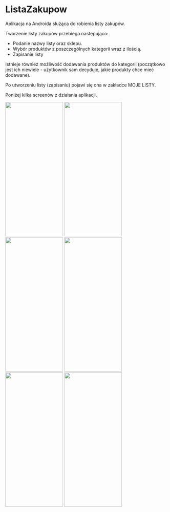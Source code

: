 # ListaZakupow
Aplikacja na Androida służąca do robienia listy zakupów.

Tworzenie listy zakupów przebiega następująco:

  - Podanie nazwy listy oraz sklepu.
  - Wybór produktów z poszczególnych kategorii wraz z ilością.
  - Zapisanie listy

Istnieje również możliwość dodawania produktów do kategorii (początkowo jest ich niewiele - użytkownik sam decyduje, jakie produkty chce mieć dodawane).

Po utworzeniu listy (zapisaniu) pojawi się ona w zakładce MOJE LISTY.

Poniżej kilka screenów z działania aplikacji.

<img src="https://user-images.githubusercontent.com/87024848/146922097-c981f7e4-608d-40ba-a950-043aad7ba20a.png" width="180" height="420">
<img src="https://user-images.githubusercontent.com/87024848/146935761-be8de4e8-41de-4a66-913d-93fda2405f68.png" width="180" height="420">
<img src="https://user-images.githubusercontent.com/87024848/146935815-abb19936-7532-4348-84a0-0b1ab4f58c04.png" width="180" height="420">
<img src="https://user-images.githubusercontent.com/87024848/146935899-e867ed92-5bf5-435c-b5f4-e051ce554dcf.png" width="180" height="420">
<img src="https://user-images.githubusercontent.com/87024848/146935960-7cf592a8-17a2-44e9-814c-65d9ed10f2fa.png" width="180" height="420">
<img src="https://user-images.githubusercontent.com/87024848/146935981-031315e2-3712-4f75-8611-7d632c7ba2b4.png" width="180" height="420">
